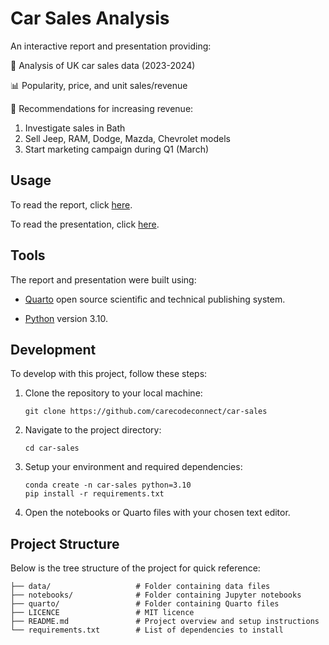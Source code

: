# Car Sales Analysis

An interactive report and presentation providing:

🚗 Analysis of UK car sales data (2023-2024)

📊 Popularity, price, and unit sales/revenue

🚀 Recommendations for increasing revenue:

1. Investigate sales in Bath
2. Sell Jeep, RAM, Dodge, Mazda, Chevrolet models
3. Start marketing campaign during Q1 (March)

## Usage

To read the report, click [here](https://carecodeconnect.quarto.pub/car-sales-analysis-report/).

To read the presentation, click [here](https://carecodeconnect.quarto.pub/car-sales-analysis-presentation/).

## Tools

The report and presentation were built using:

* [Quarto](https://quarto.org/) open source scientific and technical publishing system.

* [Python](https://www.python.org/) version 3.10.

## Development

To develop with this project, follow these steps:

1. Clone the repository to your local machine:

   ```
   git clone https://github.com/carecodeconnect/car-sales
   ```

2. Navigate to the project directory:

   ```
   cd car-sales
   ```

3. Setup your environment and required dependencies:

   ```
   conda create -n car-sales python=3.10
   pip install -r requirements.txt
   ```

4. Open the notebooks or Quarto files with your chosen text editor.

## Project Structure

Below is the tree structure of the project for quick reference:

```
├── data/                   # Folder containing data files
├── notebooks/              # Folder containing Jupyter notebooks
├── quarto/                 # Folder containing Quarto files 
├── LICENCE                 # MIT licence
├── README.md               # Project overview and setup instructions
└── requirements.txt        # List of dependencies to install
```
